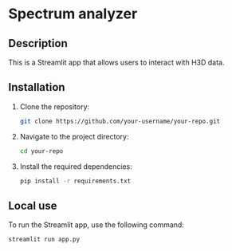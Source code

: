 # Spectrum analyzer

## Description

This is a Streamlit app that allows users to interact with H3D data.

## Installation

1. Clone the repository:

    ```bash
    git clone https://github.com/your-username/your-repo.git
    ```

2. Navigate to the project directory:

    ```bash
    cd your-repo
    ```

3. Install the required dependencies:

    ```bash
    pip install -r requirements.txt
    ```

## Local use

To run the Streamlit app, use the following command:
```bash
streamlit run app.py
```
